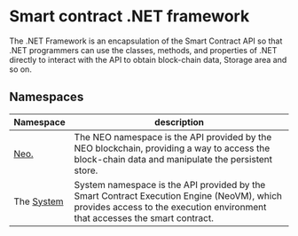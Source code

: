# Smart contract .NET framework

The .NET Framework is an encapsulation of the Smart Contract API so that .NET programmers can use the classes, methods, and properties of .NET directly to interact with the API to obtain block-chain data, Storage area and so on.

## Namespaces

| Namespace | description |
| --------- | ----------- |
| [Neo.](dotnet/neo.md) | The NEO namespace is the API provided by the NEO blockchain, providing a way to access the block-chain data and manipulate the persistent store. |
| The [System](dotnet/system.md) | System namespace is the API provided by the Smart Contract Execution Engine (NeoVM), which provides access to the execution environment that accesses the smart contract. |
